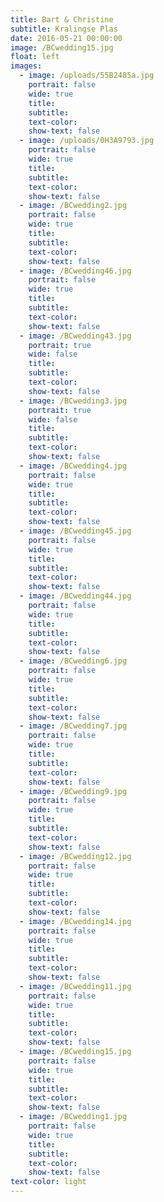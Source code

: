 ```yaml
---
title: Bart & Christine
subtitle: Kralingse Plas
date: 2016-05-21 00:00:00
image: /BCwedding15.jpg
float: left
images:
  - image: /uploads/55B2485a.jpg
    portrait: false
    wide: true
    title:
    subtitle:
    text-color:
    show-text: false
  - image: /uploads/0H3A9793.jpg
    portrait: false
    wide: true
    title:
    subtitle:
    text-color:
    show-text: false
  - image: /BCwedding2.jpg
    portrait: false
    wide: true
    title:
    subtitle:
    text-color:
    show-text: false
  - image: /BCwedding46.jpg
    portrait: false
    wide: true
    title:
    subtitle:
    text-color:
    show-text: false
  - image: /BCwedding43.jpg
    portrait: true
    wide: false
    title:
    subtitle:
    text-color:
    show-text: false
  - image: /BCwedding3.jpg
    portrait: true
    wide: false
    title:
    subtitle:
    text-color:
    show-text: false
  - image: /BCwedding4.jpg
    portrait: false
    wide: true
    title:
    subtitle:
    text-color:
    show-text: false
  - image: /BCwedding45.jpg
    portrait: false
    wide: true
    title:
    subtitle:
    text-color:
    show-text: false
  - image: /BCwedding44.jpg
    portrait: false
    wide: true
    title:
    subtitle:
    text-color:
    show-text: false
  - image: /BCwedding6.jpg
    portrait: false
    wide: true
    title:
    subtitle:
    text-color:
    show-text: false
  - image: /BCwedding7.jpg
    portrait: false
    wide: true
    title:
    subtitle:
    text-color:
    show-text: false
  - image: /BCwedding9.jpg
    portrait: false
    wide: true
    title:
    subtitle:
    text-color:
    show-text: false
  - image: /BCwedding12.jpg
    portrait: false
    wide: true
    title:
    subtitle:
    text-color:
    show-text: false
  - image: /BCwedding14.jpg
    portrait: false
    wide: true
    title:
    subtitle:
    text-color:
    show-text: false
  - image: /BCwedding11.jpg
    portrait: false
    wide: true
    title:
    subtitle:
    text-color:
    show-text: false
  - image: /BCwedding15.jpg
    portrait: false
    wide: true
    title:
    subtitle:
    text-color:
    show-text: false
  - image: /BCwedding1.jpg
    portrait: false
    wide: true
    title:
    subtitle:
    text-color:
    show-text: false
text-color: light
---
```


